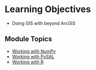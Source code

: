# Learning Objectives
- Doing GIS with beyond ArcGIS

## Module Topics

- [Working with NumPy](30__1.md)
- [Working with PySAL](30__2.md)
- [Working with R](30__3.md)